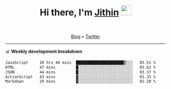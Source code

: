 <h1 align="center">Hi there, I'm <a href="https://jithset.github.io/" target="_blank">Jithin</a> <img
src="https://github.com/blackcater/blackcater/raw/main/images/Hi.gif" height="32" /></h1>

<br />

<p align="center">
  <a href="https://jithset.github.io">Blog</a> •
  <a href="https://twitter.com/jithset">Twitter</a>
</p>

---

📊 **Weekly development breakdown**

<!--START_SECTION:waka-->

```txt
JavaScript     18 hrs 46 mins  █████████████████████▒░░░   85.51 %
HTML           47 mins         █░░░░░░░░░░░░░░░░░░░░░░░░   03.62 %
JSON           44 mins         █░░░░░░░░░░░░░░░░░░░░░░░░   03.37 %
ActionScript   43 mins         ▓░░░░░░░░░░░░░░░░░░░░░░░░   03.33 %
Markdown       29 mins         ▓░░░░░░░░░░░░░░░░░░░░░░░░   02.20 %
```

<!--END_SECTION:waka-->

